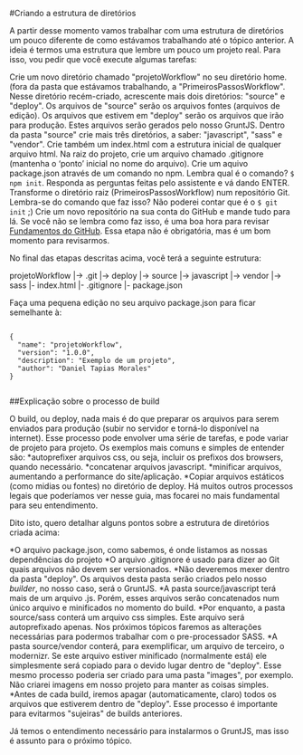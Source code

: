 #Criando a estrutura de diretórios

A partir desse momento vamos trabalhar com uma estrutura de diretórios um pouco diferente de como estávamos trabalhando até o tópico anterior. A ideia é termos uma estrutura que lembre um pouco um projeto real. Para isso, vou pedir que você execute algumas tarefas:

Crie um novo diretório chamado "projetoWorkflow" no seu diretório home. (fora da pasta que estávamos trabalhando, a "PrimeirosPassosWorkflow".
Nesse diretório recém-criado, acrescente mais dois diretórios: "source" e "deploy". Os arquivos de "source" serão os arquivos fontes (arquivos de edição). Os arquivos que estivem em "deploy" serão os arquivos que irão para produção. Estes arquivos serão gerados pelo nosso GruntJS.
Dentro da pasta "source" crie mais três diretórios, a saber: "javascript", "sass" e "vendor". Crie também um index.html com a estrutura inicial de qualquer arquivo html.
Na raiz do projeto, crie um arquivo chamado .gitignore (mantenha o ‘ponto’ inicial no nome do arquivo). 
Crie um aquivo package.json através de um comando no npm. Lembra qual é o comando? ``` $ npm init ```. Responda as perguntas feitas pelo assistente e vá dando ENTER.
Transforme o diretório raiz (PrimeirosPassosWorkflow) num repositório Git. Lembra-se do comando que faz isso? Não poderei contar que é o ``` $ git init ``` ;)
Crie um novo repositório na sua conta do GitHub e mande tudo para lá. Se você não se lembra como faz isso, é uma boa hora para revisar [Fundamentos do GitHub](https://tapmorales.gitbooks.io/workflow-front-end/content/fundamentos-do-github.html). Essa etapa não é obrigatória, mas é um bom momento para revisarmos.

No final das etapas descritas acima, você terá a seguinte estrutura:

projetoWorkflow
    |-> .git
    |-> deploy
    |-> source
        |-> javascript
        |-> vendor
        |-> sass
        |- index.html
    |- .gitignore
    |- package.json


Faça uma pequena edição no seu arquivo package.json para ficar semelhante à:

```

{
  "name": "projetoWorkflow",
  "version": "1.0.0",
  "description": "Exemplo de um projeto",  
  "author": "Daniel Tapias Morales"
}


```

##Explicação sobre o processo de build

O build, ou deploy, nada mais é do que preparar os arquivos para serem enviados para produção (subir no servidor e torná-lo disponível na internet). Esse processo pode envolver uma série de tarefas, e pode variar de projeto para projeto. Os exemplos mais comuns e simples de entender são:
*autoprefixer arquivos css, ou seja, incluir os prefixos dos browsers, quando necessário.
*concatenar arquivos javascript.
*minificar arquivos, aumentando a performance do site/aplicação.
*Copiar arquivos estáticos (como midias ou fontes) no diretório de deploy.
Há muitos outros processos legais que poderíamos ver nesse guia, mas focarei no mais fundamental para seu entendimento.

Dito isto, quero detalhar alguns pontos sobre a estrutura de diretórios criada acima:

*O arquivo package.json, como sabemos, é onde listamos as nossas dependências do projeto
*O arquivo .gitignore é usado para dizer ao Git quais arquivos não devem ser versionados.
*Não deveremos mexer dentro da pasta "deploy". Os arquivos desta pasta serão criados pelo nosso *builder*, no nosso caso, será o GruntJS.
*A pasta source/javascript terá mais de um arquivo .js. Porém, esses arquivos serão concatenados num único arquivo e minificados no momento do build.
*Por enquanto, a pasta source/sass conterá um arquivo css simples. Este arquivo será autoprefixado apenas. Nos próximos tópicos faremos as alterações necessárias para podermos trabalhar com o pre-processador SASS.
*A pasta source/vendor conterá, para exemplificar, um arquivo de terceiro, o modernizr. Se este arquivo estiver minificado (normalmente está) ele simplesmente será copiado para o devido lugar dentro de "deploy". Esse mesmo processo poderia ser criado para uma pasta "images", por exemplo. Não criarei imagens em nosso projeto para manter as coisas simples.
*Antes de cada build, iremos apagar (automaticamente, claro) todos os arquivos que estiverem dentro de "deploy". Esse processo é importante para evitarmos "sujeiras" de builds anteriores.

Já temos o entendimento necessário para instalarmos o GruntJS, mas isso é assunto para o próximo tópico.